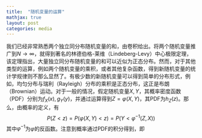 ```yaml
---
title:  "随机变量的运算"
mathjax: true
layout: post
categories: media
---
```


我们已经非常熟悉两个独立同分布随机变量的和，由卷积给出。将两个随机变量推广到$N\to\infty$，就得到著名的林德伯格-莱维（Lindeberg-Levy）中心极限定理，该定理指出，大量独立同分布随机变量的和可以近似为正态分布。然而，对于其他类型的运算，例如两个随机变量的乘积，或者其他复杂函数，得到新随机变量的统计学规律则不那么显然了。有极少数的新随机变量可以得到简单的分布形式，例如，均匀分布与瑞利（Rayleigh）分布的乘积是正态分布，这正是布朗（Brownian）运动。对于一般的情况，假定随机变量$X,Y$，其概率密度函数（PDF）分别为$f_X(x), g_Y(y)$，并通过运算得到$Z=\varphi(X,Y)$，其PDF为$h_Z(z)$。那么，由概率的定义，有
$$ P(Z<z) = P(\varphi(X,Y)<z) = P(Y<\varphi^{-1}(Z,X)) \tag{1} $$
其中$\varphi^{-1}$为$\varphi$的反函数。注意到概率通过PDF的积分得到，即

